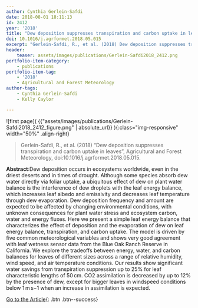 ```yaml
---
author: Cynthia Gerlein-Safdi
date: 2018-08-01 18:11:13
id: 2412
year: '2018'
title: "Dew deposition suppresses transpiration and carbon uptake in leaves"
doi: 10.1016/j.agrformet.2018.05.015
excerpt: "Gerlein-Safdi, R., et al. (2018) Dew deposition suppresses transpiration and carbon uptake in leaves, Agricultural and Forest Meteorology, doi:10.1016/j.agrformet.2018.05.015"
header:
    teaser: assets/images/publications/Gerlein-Safdi2018_2412.png
portfolio-item-category:
    - publications
portfolio-item-tag:
    - '2018'
    - Agricultural and Forest Meteorology
author-tags:
    - Cynthia Gerlein-Safdi
    - Kelly Caylor

---
```


![first page]( {{"assets/images/publications/Gerlein-Safdi2018_2412_figure.png" | absolute_url}} ){:class="img-responsive" width="50%" .align-right}


> Gerlein-Safdi, R., et al. (2018) “Dew deposition suppresses transpiration and carbon uptake in leaves”, Agricultural and Forest Meteorology, doi:10.1016/j.agrformet.2018.05.015.


**Abstract**:Dew deposition occurs in ecosystems worldwide, even in the driest deserts and in times of drought. Although some species absorb dew water directly via foliar uptake, a ubiquitous effect of dew on plant water balance is the interference of dew droplets with the leaf energy balance, which increases leaf albedo and emissivity and decreases leaf temperature through dew evaporation. Dew deposition frequency and amount are expected to be affected by changing environmental conditions, with unknown consequences for plant water stress and ecosystem carbon, water and energy fluxes. Here we present a simple leaf energy balance that characterizes the effect of deposition and the evaporation of dew on leaf energy balance, transpiration, and carbon uptake. The model is driven by five common meteorological variables and shows very good agreement with leaf wetness sensor data from the Blue Oak Ranch Reserve in California. We explore the tradeoffs between energy, water, and carbon balances for leaves of different sizes across a range of relative humidity, wind speed, and air temperature conditions. Our results show significant water savings from transpiration suppression up to 25% for leaf characteristic lengths of 50 cm. CO2 assimilation is decreased by up to 12% by the presence of dew, except for bigger leaves in windspeed conditions below 1 m s−1 when an increase in assimilation is expected.



[Go to the Article](https://www.sciencedirect.com/science/article/pii/S0168192318301679){: .btn .btn--success}